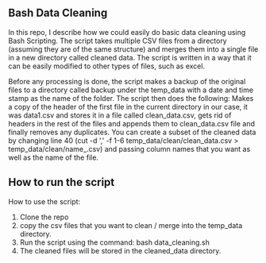 ## Bash Data Cleaning
In this repo, I describe how we could easily do basic data cleaning using Bash Scripting. The script takes multiple CSV files from a directory (assuming they are of the same structure) and merges them into a single file in a new directory called cleaned data. The script is written in a way that it can be easily modified to other types of files, such as excel. 

Before any processing is done, the script makes a backup of the original files to a directory called backup under the temp_data with a date and time stamp as the name of the folder. The script then does the following: Makes a copy of the header of the first file in the current directory in our case, it was data1.csv and stores it in a file called clean_data.csv, gets rid of headers in the rest of the files and appends them to clean_data.csv file and finally removes any duplicates.  You can create a subset of the cleaned data by changing line 40 (cut -d ',' -f 1-6 temp_data/clean/clean_data.csv > temp_data/clean/name_.csv)  and passing column names that you want as well as the name of the file.

## How to run the script
How to use the script:
1. Clone the repo
2. copy the csv files that you want to clean / merge into the temp_data directory. 
3. Run the script using the command: bash data_cleaning.sh
4. The cleaned files will be stored in the cleaned_data directory.



